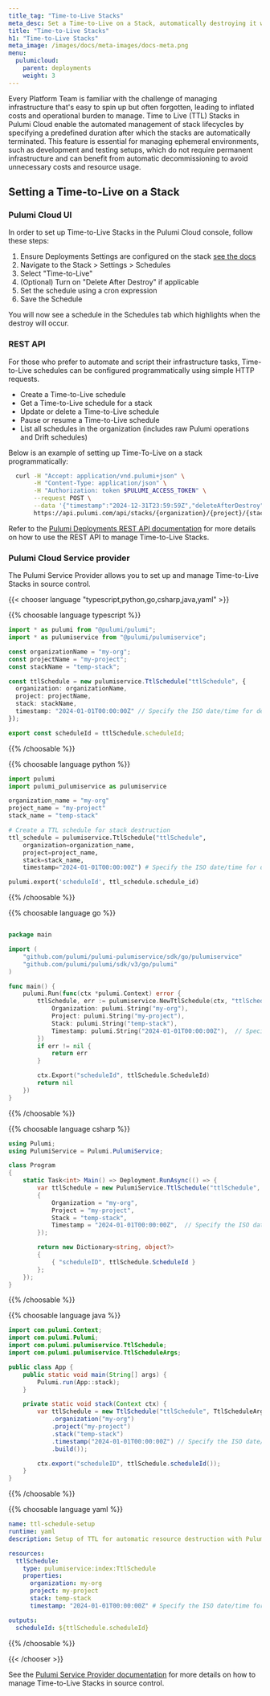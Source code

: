 ```yaml
---
title_tag: "Time-to-Live Stacks"
meta_desc: Set a Time-to-Live on a Stack, automatically destroying it when the one time schedule is set for.
title: "Time-to-Live Stacks"
h1: "Time-to-Live Stacks"
meta_image: /images/docs/meta-images/docs-meta.png
menu:
  pulumicloud:
    parent: deployments
    weight: 3
---
```


Every Platform Team is familiar with the challenge of managing infrastructure that's easy to spin up but often forgotten, leading to inflated costs and operational burden to manage. Time to Live (TTL) Stacks in Pulumi Cloud enable the automated management of stack lifecycles by specifying a predefined duration after which the stacks are automatically terminated. This feature is essential for managing ephemeral environments, such as development and testing setups, which do not require permanent infrastructure and can benefit from automatic decommissioning to avoid unnecessary costs and resource usage.

## Setting a Time-to-Live on a Stack

### Pulumi Cloud UI

In order to set up Time-to-Live Stacks in the Pulumi Cloud console, follow these steps:

1. Ensure Deployments Settings are configured on the stack [see the docs](/docs/pulumi-cloud/deployments/reference)
2. Navigate to the Stack > Settings > Schedules
3. Select "Time-to-Live"
4. (Optional) Turn on "Delete After Destroy" if applicable
5. Set the schedule using a cron expression
6. Save the Schedule

You will now see a schedule in the Schedules tab which highlights when the destroy will occur.

### REST API

For those who prefer to automate and script their infrastructure tasks, Time-to-Live schedules can be configured programmatically using simple HTTP requests.

- Create a Time-to-Live schedule
- Get a Time-to-Live schedule for a stack
- Update or delete a Time-to-Live schedule
- Pause or resume a Time-to-Live schedule
- List all schedules in the organization (includes raw Pulumi operations and Drift schedules)

Below is an example of setting up Time-To-Live on a stack programmatically:

```bash
  curl -H "Accept: application/vnd.pulumi+json" \
       -H "Content-Type: application/json" \
       -H "Authorization: token $PULUMI_ACCESS_TOKEN" \
       --request POST \
       --data '{"timestamp":"2024-12-31T23:59:59Z","deleteAfterDestroy":true}' \
       https://api.pulumi.com/api/stacks/{organization}/{project}/{stack}/deployments/ttl/schedules
```

Refer to the [Pulumi Deployments REST API documentation](/docs/pulumi-cloud/deployments/api) for more details on how to use the REST API to manage Time-to-Live Stacks.

### Pulumi Cloud Service provider

The Pulumi Service Provider allows you to set up and manage Time-to-Live Stacks in source control.

{{< chooser language "typescript,python,go,csharp,java,yaml" >}}

{{% choosable language typescript %}}

```ts
import * as pulumi from "@pulumi/pulumi";
import * as pulumiservice from "@pulumi/pulumiservice";

const organizationName = "my-org";
const projectName = "my-project";
const stackName = "temp-stack";

const ttlSchedule = new pulumiservice.TtlSchedule("ttlSchedule", {
  organization: organizationName,
  project: projectName,
  stack: stackName,
  timestamp: "2024-01-01T00:00:00Z" // Specify the ISO date/time for destruction
});

export const scheduleId = ttlSchedule.scheduleId;

```

{{% /choosable %}}

{{% choosable language python %}}

```py
import pulumi
import pulumi_pulumiservice as pulumiservice

organization_name = "my-org"
project_name = "my-project"
stack_name = "temp-stack"

# Create a TTL schedule for stack destruction
ttl_schedule = pulumiservice.TtlSchedule("ttlSchedule",
    organization=organization_name,
    project=project_name,
    stack=stack_name,
    timestamp="2024-01-01T00:00:00Z") # Specify the ISO date/time for destruction

pulumi.export('scheduleId', ttl_schedule.schedule_id)
```

{{% /choosable %}}

{{% choosable language go %}}

```go

package main

import (
    "github.com/pulumi/pulumi-pulumiservice/sdk/go/pulumiservice"
    "github.com/pulumi/pulumi/sdk/v3/go/pulumi"
)

func main() {
    pulumi.Run(func(ctx *pulumi.Context) error {
        ttlSchedule, err := pulumiservice.NewTtlSchedule(ctx, "ttlSchedule", &pulumiservice.TtlScheduleArgs{
            Organization: pulumi.String("my-org"),
            Project: pulumi.String("my-project"),
            Stack: pulumi.String("temp-stack"),
            Timestamp: pulumi.String("2024-01-01T00:00:00Z"),  // Specify the ISO date/time for destruction
        })
        if err != nil {
            return err
        }

        ctx.Export("scheduleId", ttlSchedule.ScheduleId)
        return nil
    })
}
```

{{% /choosable %}}

{{% choosable language csharp %}}

```csharp
using Pulumi;
using PulumiService = Pulumi.PulumiService;

class Program
{
    static Task<int> Main() => Deployment.RunAsync(() => {
        var ttlSchedule = new PulumiService.TtlSchedule("ttlSchedule", new PulumiService.TtlScheduleArgs
        {
            Organization = "my-org",
            Project = "my-project",
            Stack = "temp-stack",
            Timestamp = "2024-01-01T00:00:00Z",  // Specify the ISO date/time for destruction
        });

        return new Dictionary<string, object?>
        {
            { "scheduleID", ttlSchedule.ScheduleId }
        };
    });
}

```

{{% /choosable %}}

{{% choosable language java %}}

```java
import com.pulumi.Context;
import com.pulumi.Pulumi;
import com.pulumi.pulumiservice.TtlSchedule;
import com.pulumi.pulumiservice.TtlScheduleArgs;

public class App {
    public static void main(String[] args) {
        Pulumi.run(App::stack);
    }

    private static void stack(Context ctx) {
        var ttlSchedule = new TtlSchedule("ttlSchedule", TtlScheduleArgs.builder()
            .organization("my-org")
            .project("my-project")
            .stack("temp-stack")
            .timestamp("2024-01-01T00:00:00Z") // Specify the ISO date/time for destruction
            .build());

        ctx.export("scheduleID", ttlSchedule.scheduleId());
    }
}

```

{{% /choosable %}}

{{% choosable language yaml %}}

```yaml
name: ttl-schedule-setup
runtime: yaml
description: Setup of TTL for automatic resource destruction with Pulumi

resources:
  ttlSchedule:
    type: pulumiservice:index:TtlSchedule
    properties:
      organization: my-org
      project: my-project
      stack: temp-stack
      timestamp: "2024-01-01T00:00:00Z" # Specify the ISO date/time for destruction

outputs:
  scheduleId: ${ttlSchedule.scheduleId}

```

{{% /choosable %}}

{{< /chooser >}}

See the [Pulumi Service Provider documentation](/registry/packages/pulumiservice/api-docs/provider) for more details on how to manage Time-to-Live Stacks in source control.
